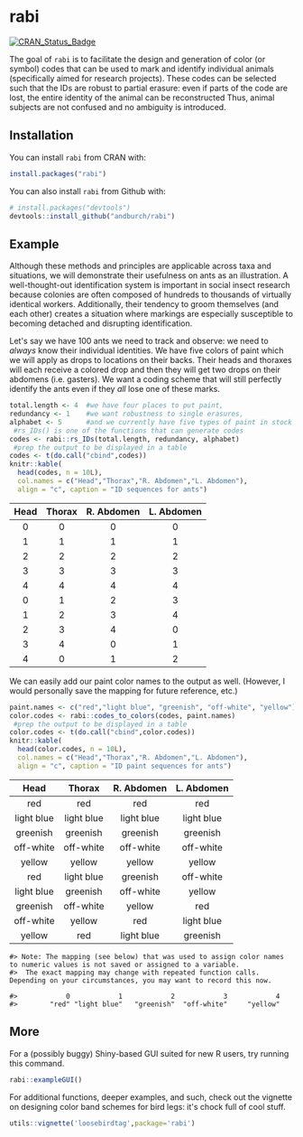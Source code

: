 
<!-- README.md is generated from README.Rmd. Please edit that file -->
rabi
====

[![CRAN_Status_Badge](http://www.r-pkg.org/badges/version/rabi)](https://cran.r-project.org/package=rabi)

The goal of `rabi` is to facilitate the design and generation of color (or symbol) codes that can be used to mark and identify individual animals (specifically aimed for research projects). These codes can be selected such that the IDs are robust to partial erasure: even if parts of the code are lost, the entire identity of the animal can be reconstructed Thus, animal subjects are not confused and no ambiguity is introduced.

Installation
------------

You can install `rabi` from CRAN with:

``` r
install.packages("rabi")
```

You can also install `rabi` from Github with:

``` r
# install.packages("devtools")
devtools::install_github("andburch/rabi")
```

Example
-------

Although these methods and principles are applicable across taxa and situations, we will demonstrate their usefulness on ants as an illustration. A well-thought-out identification system is important in social insect research because colonies are often composed of hundreds to thousands of virtually identical workers. Additionally, their tendency to groom themselves (and each other) creates a situation where markings are especially susceptible to becoming detached and disrupting identification.

Let's say we have 100 ants we need to track and observe: we need to *always* know their individual identities. We have five colors of paint which we will apply as drops to locations on their backs. Their heads and thoraxes will each receive a colored drop and then they will get two drops on their abdomens (i.e. gasters). We want a coding scheme that will still perfectly identify the ants even if they *all* lose one of these marks.

``` r
total.length <- 4  #we have four places to put paint,
redundancy <- 1    #we want robustness to single erasures,
alphabet <- 5      #and we currently have five types of paint in stock
 #rs_IDs() is one of the functions that can generate codes
codes <- rabi::rs_IDs(total.length, redundancy, alphabet)
 #prep the output to be displayed in a table
codes <- t(do.call("cbind",codes))
knitr::kable(
  head(codes, n = 10L), 
  col.names = c("Head","Thorax","R. Abdomen","L. Abdomen"), 
  align = "c", caption = "ID sequences for ants")
```

| Head | Thorax | R. Abdomen | L. Abdomen |
|:----:|:------:|:----------:|:----------:|
|   0  |    0   |      0     |      0     |
|   1  |    1   |      1     |      1     |
|   2  |    2   |      2     |      2     |
|   3  |    3   |      3     |      3     |
|   4  |    4   |      4     |      4     |
|   0  |    1   |      2     |      3     |
|   1  |    2   |      3     |      4     |
|   2  |    3   |      4     |      0     |
|   3  |    4   |      0     |      1     |
|   4  |    0   |      1     |      2     |

We can easily add our paint color names to the output as well. (However, I would personally save the mapping for future reference, etc.)

``` r
paint.names <- c("red","light blue", "greenish", "off-white", "yellow")
color.codes <- rabi::codes_to_colors(codes, paint.names)
 #prep the output to be displayed in a table
color.codes <- t(do.call("cbind",color.codes))
knitr::kable(
  head(color.codes, n = 10L), 
  col.names = c("Head","Thorax","R. Abdomen","L. Abdomen"), 
  align = "c", caption = "ID paint sequences for ants")
```

|    Head    |   Thorax   | R. Abdomen | L. Abdomen |
|:----------:|:----------:|:----------:|:----------:|
|     red    |     red    |     red    |     red    |
| light blue | light blue | light blue | light blue |
|  greenish  |  greenish  |  greenish  |  greenish  |
|  off-white |  off-white |  off-white |  off-white |
|   yellow   |   yellow   |   yellow   |   yellow   |
|     red    | light blue |  greenish  |  off-white |
| light blue |  greenish  |  off-white |   yellow   |
|  greenish  |  off-white |   yellow   |     red    |
|  off-white |   yellow   |     red    | light blue |
|   yellow   |     red    | light blue |  greenish  |

    #> Note: The mapping (see below) that was used to assign color names to numeric values is not saved or assigned to a variable. 
    #>  The exact mapping may change with repeated function calls. Depending on your circumstances, you may want to record this now.

    #>            0            1            2            3            4 
    #>        "red" "light blue"   "greenish"  "off-white"     "yellow"

More
----

For a (possibly buggy) Shiny-based GUI suited for new R users, try running this command.

``` r
rabi::exampleGUI()
```

For additional functions, deeper examples, and such, check out the vignette on designing color band schemes for bird legs: it's chock full of cool stuff.

``` r
utils::vignette('loosebirdtag',package='rabi')
```
